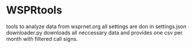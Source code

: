 # WSPRtools
tools to analyze data from wsprnet.org
all settings are don in settings.json
downloader.py downloads all neccessary data and provides one csv per month with filtered call signs.